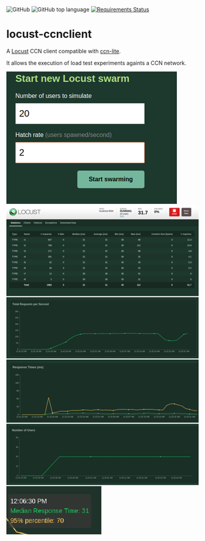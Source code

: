 ![GitHub](https://img.shields.io/github/license/josecastillolema/locust-ccnclient)
![GitHub top language](https://img.shields.io/github/languages/top/josecastillolema/locust-ccnclient)
[![Requirements Status](https://requires.io/github/josecastillolema/locust-ccnclient/requirements.svg?branch=master)](https://requires.io/github/josecastillolema/locust-ccnclient/requirements/?branch=master)


# locust-ccnclient

A [Locust](https://locust.io/) CCN client compatible with [ccn-lite](https://github.com/cn-uofbasel/ccn-lite).

It allows the execution of load test experiments againts a CCN network.

![](https://raw.githubusercontent.com/josecastillolema/locust-ccnclient/master/img/0.png)
![](https://raw.githubusercontent.com/josecastillolema/locust-ccnclient/master/img/1.png)
![](https://raw.githubusercontent.com/josecastillolema/locust-ccnclient/master/img/2.png)
![](https://raw.githubusercontent.com/josecastillolema/locust-ccnclient/master/img/3.png)
![](https://raw.githubusercontent.com/josecastillolema/locust-ccnclient/master/img/4.png)
![](https://raw.githubusercontent.com/josecastillolema/locust-ccnclient/master/img/5.png)
